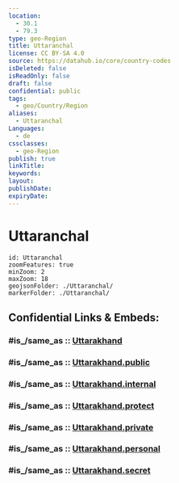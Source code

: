 ```yaml
---
location:
  - 30.1
  - 79.3
type: geo-Region
title: Uttaranchal
license: CC BY-SA 4.0
source: https://datahub.io/core/country-codes
isDeleted: false
isReadOnly: false
draft: false
confidential: public
tags:
  - geo/Country/Region
aliases:
  - Uttaranchal
Languages:
  - de
cssclasses:
  - geo-Region
publish: true
linkTitle:
keywords:
layout:
publishDate:
expiryDate:
---
```


# Uttaranchal

```leaflet
id: Uttaranchal
zoomFeatures: true 
minZoom: 2 
maxZoom: 18
geojsonFolder: ./Uttaranchal/
markerFolder: ./Uttaranchal/
```


## Confidential Links & Embeds: 

### #is_/same_as :: [Uttarakhand](/_Standards/Earth/Continent/Asia/Indian_Subcontinent/India/States~India/Uttarakhand.md) 

### #is_/same_as :: [Uttarakhand.public](/_public/Earth/Continent/Asia/Indian_Subcontinent/India/States~India/Uttarakhand.public.md) 

### #is_/same_as :: [Uttarakhand.internal](/_internal/Earth/Continent/Asia/Indian_Subcontinent/India/States~India/Uttarakhand.internal.md) 

### #is_/same_as :: [Uttarakhand.protect](/_protect/Earth/Continent/Asia/Indian_Subcontinent/India/States~India/Uttarakhand.protect.md) 

### #is_/same_as :: [Uttarakhand.private](/_private/Earth/Continent/Asia/Indian_Subcontinent/India/States~India/Uttarakhand.private.md) 

### #is_/same_as :: [Uttarakhand.personal](/_personal/Earth/Continent/Asia/Indian_Subcontinent/India/States~India/Uttarakhand.personal.md) 

### #is_/same_as :: [Uttarakhand.secret](/_secret/Earth/Continent/Asia/Indian_Subcontinent/India/States~India/Uttarakhand.secret.md)

